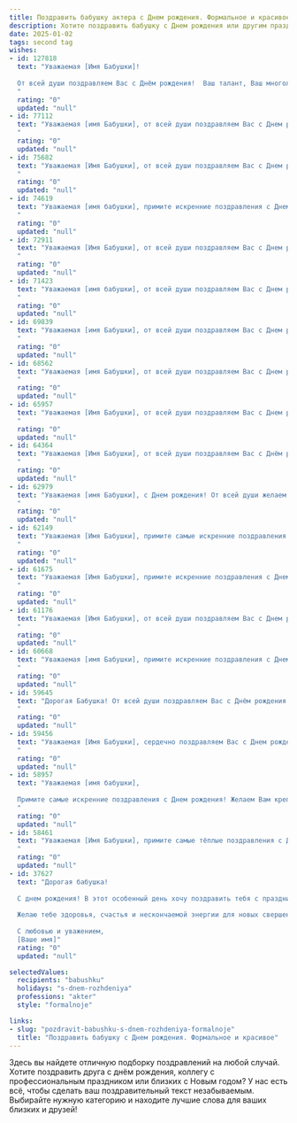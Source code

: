 ```yaml
---
title: Поздравить бабушку актера c Днем рождения. Формальное и красивое
description: Хотите поздравить бабушку c Днем рождения или другим праздником? Наш ИИ создаст незабываемое поздравление, а вы обязательно выделитесь среди других.  
date: 2025-01-02
tags: second tag
wishes:
- id: 127818
  text: "Уважаемая [Имя Бабушки]!
  
  От всей души поздравляем Вас с Днём рождения!  Ваш талант, Ваш многолетний опыт работы в качестве актрисы — это истинное вдохновение для нас. Мы восхищаемся Вашим профессионализмом, артистизмом и яркой индивидуальностью. Желаем Вам крепкого здоровья,  долголетия,  радости,  неиссякаемого оптимизма и новых творческих свершений! Пусть каждый день Вашей жизни будет наполнен любовью и счастьем!
  "
  rating: "0"
  updated: "null"
- id: 77112
  text: "Уважаемая [имя Бабушки], от всей души поздравляем Вас с Днем рождения! Желаем Вам крепкого здоровья, творческого вдохновения, ярких ролей и неизменного успеха на сцене! Пусть Ваша жизнь будет наполнена радостью, любовью и восхищением Вашего таланта!
  "
  rating: "0"
  updated: "null"
- id: 75682
  text: "Уважаемая [Имя Бабушки], от всей души поздравляем Вас с Днем рождения! Желаем Вам крепкого здоровья, творческих успехов на сцене, ярких ролей и благодарных зрителей. Пусть каждый день дарит Вам радость, а Ваша жизнь будет наполнена любовью и счастьем!
  "
  rating: "0"
  updated: "null"
- id: 74619
  text: "Уважаемая [имя бабушки], примите искренние поздравления с Днем рождения! Желаем Вам крепкого здоровья, неиссякаемой энергии и творческих успехов на сцене. Пусть каждый день дарит Вам радость, а Ваше актерское мастерство продолжает восхищать зрителей!
  "
  rating: "0"
  updated: "null"
- id: 72911
  text: "Уважаемая [Имя Бабушки], от всей души поздравляем Вас с Днем рождения! Желаем Вам крепкого здоровья, творческих успехов на сцене, ярких ролей и неизменной любви зрителей. Пусть каждый день будет полон радости и новых впечатлений!
  "
  rating: "0"
  updated: "null"
- id: 71423
  text: "Уважаемая [имя бабушки], от всей души поздравляем Вас с Днем рождения! Желаем Вам крепкого здоровья, творческого вдохновения и долгих лет жизни на сцене, дарящей радость и свет зрителям. Пусть каждый день будет полон ярких эмоций, а каждый выход на сцену - триумфом таланта!
  "
  rating: "0"
  updated: "null"
- id: 69839
  text: "Уважаемая [имя Бабушки], от всей души поздравляем Вас с Днем рождения! Желаем Вам крепкого здоровья, творческих успехов и неизменной любви зрителей. Пусть Ваш талант и харизма продолжают радовать нас на протяжении долгих лет. Счастья, радости и благополучия Вам!
  "
  rating: "0"
  updated: "null"
- id: 68562
  text: "Уважаемая [имя Бабушки], от всей души поздравляем Вас с Днем рождения! Желаем Вам крепкого здоровья, творческих успехов и ярких ролей на сцене! Пусть каждый день приносит Вам радость, а жизнь будет наполнена любовью и счастьем!
  "
  rating: "0"
  updated: "null"
- id: 65957
  text: "Уважаемая [Имя Бабушки], от всей души поздравляем Вас с Днем рождения! Желаем Вам крепкого здоровья, творческих успехов на сцене, ярких ролей и долголетия! Пусть каждый день приносит Вам радость, а Ваша жизнь будет наполнена любовью и благодарностью близких!
  "
  rating: "0"
  updated: "null"
- id: 64364
  text: "Уважаемая [Имя Бабушки], от всей души поздравляем Вас с Днём рождения! Желаем Вам крепкого здоровья, бодрости духа и долгих лет жизни, полных радости и творческих успехов! Пусть Ваша энергия и талант продолжают вдохновлять всех вокруг!
  "
  rating: "0"
  updated: "null"
- id: 62979
  text: "Уважаемая [имя Бабушки], с Днем рождения! От всей души желаем Вам крепкого здоровья, творческих успехов и незабываемых ролей на сцене жизни. Пусть каждый день приносит Вам радость и вдохновение, а Ваш талант продолжает радовать зрителей!
  "
  rating: "0"
  updated: "null"
- id: 62149
  text: "Уважаемая [Имя Бабушки], примите самые искренние поздравления с Днём рождения! Желаем Вам крепкого здоровья, неиссякаемой энергии и ярких моментов на сцене. Пусть каждый выход в свет будет наполнен овациями и восторженными взглядами!
  "
  rating: "0"
  updated: "null"
- id: 61675
  text: "Уважаемая [Имя Бабушки], примите искренние поздравления с Днем рождения!  Желаем Вам крепкого здоровья, ярких ролей,  неиссякаемого творческого вдохновения и неизменного  сценического успеха!
  "
  rating: "0"
  updated: "null"
- id: 61176
  text: "Уважаемая [Имя Бабушки], от всей души поздравляем Вас с Днем рождения! Желаем Вам крепкого здоровья, творческого вдохновения и ярких ролей на сцене жизни! Пусть каждый день дарит Вам радость, а Ваши талант и харизма продолжают покорять сердца зрителей.
  "
  rating: "0"
  updated: "null"
- id: 60668
  text: "Уважаемая [имя Бабушки], примите искренние поздравления с Днем рождения! Желаем Вам крепкого здоровья, творческих успехов на сцене, ярких ролей и неизменной любви зрителей. Пусть Ваша жизнь будет наполнена счастьем, радостью и вдохновением!
  "
  rating: "0"
  updated: "null"
- id: 59645
  text: "Дорогая Бабушка! От всей души поздравляем Вас с Днём рождения! Желаем Вам крепкого здоровья, неиссякаемой энергии, творческих побед и светлых радостных дней. Пусть жизнь Ваша будет наполнена яркими красками, а игра на сцене всегда будет блестящей!
  "
  rating: "0"
  updated: "null"
- id: 59456
  text: "Уважаемая [Имя Бабушки], сердечно поздравляем Вас с Днем рождения! Желаем Вам крепкого здоровья, ярких ролей и неизменного творческого огня! Пусть сцена всегда будет Вашим вдохновением, а овации зрителей - лучшей наградой!
  "
  rating: "0"
  updated: "null"
- id: 58957
  text: "Уважаемая [имя бабушки],
  
  Примите самые искренние поздравления с Днем рождения! Желаем Вам крепкого здоровья, творческого вдохновения и ярких ролей на сцене. Пусть каждый день будет полон радости, любви и сценических оваций!
  "
  rating: "0"
  updated: "null"
- id: 58461
  text: "Уважаемая [Имя Бабушки], примите самые тёплые поздравления с Днём рождения!  Желаем Вам крепкого здоровья, ярких ролей, искренней любви зрителей и долгих лет творческой жизни!
  "
  rating: "0"
  updated: "null"
- id: 37627
  text: "Дорогая бабушка!
  
  С днем рождения! В этот особенный день хочу поздравить тебя с праздником и выразить свою глубочайшую признательность за все тепло и заботу, которые ты даришь нам. Ты, как истинный актер, играешь главную роль в нашей жизни, вдохновляя нас своим примером и жизненной мудростью.
  
  Желаю тебе здоровья, счастья и нескончаемой энергии для новых свершений. Пусть каждый день приносит радость, а окружающие радуют своим вниманием и любовью. Спасибо за все яркие моменты, которые ты даришь нам.
  
  С любовью и уважением,
  [Ваше имя]"
  rating: "0"
  updated: "null"

selectedValues:
  recipients: "babushku"
  holidays: "s-dnem-rozhdeniya"
  professions: "akter"
  style: "formalnoje"

links:
- slug: "pozdravit-babushku-s-dnem-rozhdeniya-formalnoje"
  title: "Поздравить бабушку c Днем рождения. Формальное и красивое"
---
```


Здесь вы найдете отличную подборку поздравлений на любой случай.
Хотите поздравить друга с днём рождения, коллегу с профессиональным праздником или близких с Новым годом? У нас есть всё, чтобы сделать ваш поздравительный текст незабываемым. Выбирайте нужную категорию и находите лучшие слова для ваших близких и друзей!
